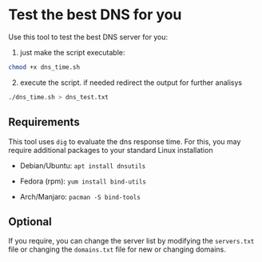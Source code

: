 # Test the best DNS for you

Use this tool to test the best DNS server for you: 

1. just make the script executable:

```bash
chmod +x dns_time.sh
```

2. execute the script. if needed redirect the output for further analisys

```bash
./dns_time.sh > dns_test.txt
```

## Requirements 

This tool uses `dig` to evaluate the dns response time. For this, you may require additional packages to your standard Linux installation

* Debian/Ubuntu:
`apt install dnsutils`

* Fedora (rpm):
`yum install bind-utils` 

* Arch/Manjaro:
`pacman -S bind-tools`

## Optional

If you require, you can change the server list by modifying the `servers.txt` file or changing the `domains.txt` file for new or changing domains.
